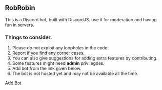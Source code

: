 ## RobRobin

This is a Discord bot, built with DiscordJS. use it for moderation and having fun in servers.
### Things to consider. 

1. Please do not exploit any loopholes in the code.
2. Report if you find any corner cases.
3. You can also give suggestions for adding extra features by contributing.
4. Some features might need  **admin** privilegdes.
5. Add bot from the link given below.
6. The bot is not hosted yet and may not be available all the time.

[Add Bot](https://discord.com/oauth2/authorize?client_id=762950679614324736&scope=bot)

